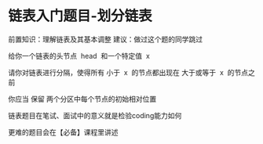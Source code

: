 # 链表入门题目-划分链表

前置知识：理解链表及其基本调整     建议：做过这个题的同学跳过

给你一个链表的头节点  <span style="color:#262626">head</span>  和一个特定值  <span style="color:#262626">x</span>

请你对链表进行分隔，使得所有 小于  <span style="color:#262626">x</span>  的节点都出现在 大于或等于  <span style="color:#262626">x</span>  的节点之前

你应当 保留 两个分区中每个节点的初始相对位置

链表题目在笔试、面试中的意义就是检验coding能力如何

更难的题目会在【必备】课程里讲述

